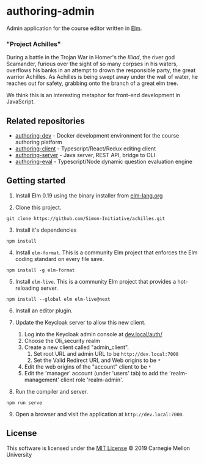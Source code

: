 # authoring-admin

Admin application for the course editor written in [Elm](https://elm-lang.org/).

### "Project Achilles"

During a battle in the Trojan War in Homer's the  *Illiad*, the river 
god Scamander, furious over the sight of so many corpses in his waters, overflows
his banks in an attempt to drown the responsible party, the
great warrior Achilles.  As Achilles is being swept away under the 
wall of water, he reaches out for safety, grabbing onto the branch of a great elm tree.

We think this is an interesting metaphor for front-end development in JavaScript.

## Related repositories
* [authoring-dev](https://github.com/Simon-Initiative/authoring-dev) - Docker development environment for the course authoring platform
* [authoring-client](https://github.com/Simon-Initiative/authoring-client) - Typescript/React/Redux editing client
* [authoring-server](https://github.com/Simon-Initiative/authoring-server) - Java server, REST API, bridge to OLI
* [authoring-eval](https://github.com/Simon-Initiative/authoring-eval) - Typescript/Node dynamic question evaluation engine

## Getting started

1. Install Elm 0.19 using the binary installer from [elm-lang.org](http://elm-lang.org)

2. Clone this project.
```
git clone https://github.com/Simon-Initiative/achilles.git
```

3. Install it's dependencies
```
npm install
```

4. Install `elm-format`. This is a community Elm project that enforces the Elm coding
standard on every file save.
```
npm install -g elm-format
```

5. Install `elm-live`. This is a community Elm project that provides a hot-reloading server.
```
npm install --global elm elm-live@next
```

6. Install an editor plugin.

7. Update the Keycloak server to allow this new client.
   1. Log into the Keycloak admin console at [dev.local/auth/](http://dev.local/auth/)
   2. Choose the Oli_security realm
   3. Create a new client called "admin_client".
      1. Set root URL and admin URL to be `http://dev.local:7000`
      2. Set the Valid Redirect URL and Web origins to be `*`
   4. Edit the web origins of the "account" client to be `*`
   5. Edit the 'manager' account (under 'users' tab) to add the 'realm-management' client role 'realm-admin'.
   
8. Run the compiler and server.
```
npm run serve
```

9. Open a browser and visit the application at `http://dev.local:7000`.

## License
This software is licensed under the [MIT License](./LICENSE) © 2019 Carnegie Mellon University
